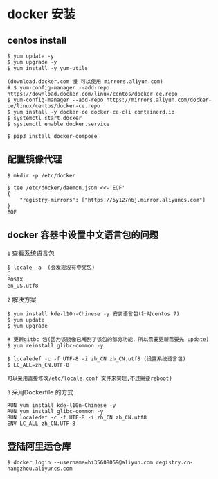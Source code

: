 # docker 安装

## centos install

    $ yum update -y
    $ yum upgrade -y
    $ yum install -y yum-utils
    
    (download.docker.com 慢 可以使用 mirrors.aliyun.com)
    # $ yum-config-manager --add-repo https://download.docker.com/linux/centos/docker-ce.repo
    $ yum-config-manager --add-repo https://mirrors.aliyun.com/docker-ce/linux/centos/docker-ce.repo
    $ yum install -y docker-ce docker-ce-cli containerd.io
    $ systemctl start docker
    $ systemctl enable docker.service
    
    $ pip3 install docker-compose
    
## 配置镜像代理

    $ mkdir -p /etc/docker
    
    $ tee /etc/docker/daemon.json <<-'EOF'
    {
        "registry-mirrors": ["https://5y127n6j.mirror.aliyuncs.com"]
    }
    EOF
    

## docker 容器中设置中文语言包的问题

  `1` 查看系统语言包

    $ locale -a  (会发现没有中文包)
    C
    POSIX
    en_US.utf8

  `2` 解决方案

    $ yum install kde-l10n-Chinese -y 安装语言包(针对centos 7)
    $ yum update
    $ yum upgrade
    
    # 更新gitbc 包(因为该镜像已阉割了该包的部分功能，所以需要更新需要先 update)
    $ yum reinstall glibc-common -y 
    
    $ localedef -c -f UTF-8 -i zh_CN zh_CN.utf8 (设置系统语言包)
    $ LC_ALL=zh_CN.UTF-8

    可以采用直接修改/etc/locale.conf 文件来实现,不过需要reboot)
    
  `3` 采用Dockerfile 的方式
 
    RUN yum install kde-l10n-Chinese -y
    RUN yum install glibc-common -y
    RUN localedef -c -f UTF-8 -i zh_CN zh_CN.utf8
    ENV LC_ALL zh_CN.UTF-8


## 登陆阿里运仓库

    $ docker login --username=hi35608059@aliyun.com registry.cn-hangzhou.aliyuncs.com